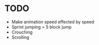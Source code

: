 # TODO
- Make animation speed effected by speed
- Sprint jumping = 5 block jump
- Crouching
- Scrolling